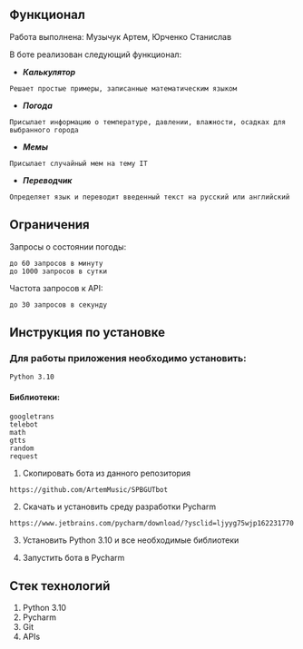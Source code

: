 ## Функционал
Работа выполнена: Музычук Артем, Юрченко Станислав

В боте реализован следующий функционал:
* ***Калькулятор***
```
Решает простые примеры, записанные математическим языком
```
* ***Погода***
```
Присылает информацию о температуре, давлении, влажности, осадках для выбранного города
```
* ***Мемы***
```
Присылает случайный мем на тему IT
```
* ***Переводчик***
```
Определяет язык и переводит введенный текст на русский или английский
```

## Ограничения

Запросы о состоянии погоды:
```
до 60 запросов в минуту
до 1000 запросов в сутки
```

Частота запросов к API:
```
до 30 запросов в секунду
```
## Инструкция по установке

### Для работы приложения необходимо установить:
```
Python 3.10
```
#### Библиотеки:
```
googletrans
telebot
math
gtts
random
request
```


1) Скопировать бота из данного репозитория
```
https://github.com/ArtemMusic/SPBGUTbot
```
2) Скачать и установить среду разработки Pycharm
```
https://www.jetbrains.com/pycharm/download/?ysclid=ljyyg75wjp162231770
```
3) Установить Python 3.10 и все необходимые библиотеки

4) Запустить бота в Pycharm

## Стек технологий

1. Python 3.10
2. Pycharm
3. Git
4. APIs
